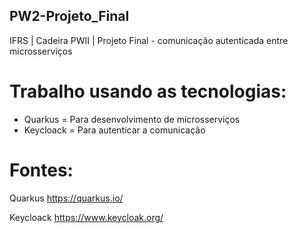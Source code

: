 ## PW2-Projeto_Final
IFRS | Cadeira PWII | Projeto Final - comunicação autenticada entre microsserviços 


# Trabalho usando as tecnologias:
  - Quarkus = Para desenvolvimento de microsserviços
  - Keycloack = Para autenticar a comunicação



# Fontes:
Quarkus
  https://quarkus.io/
  
Keycloack
  https://www.keycloak.org/


